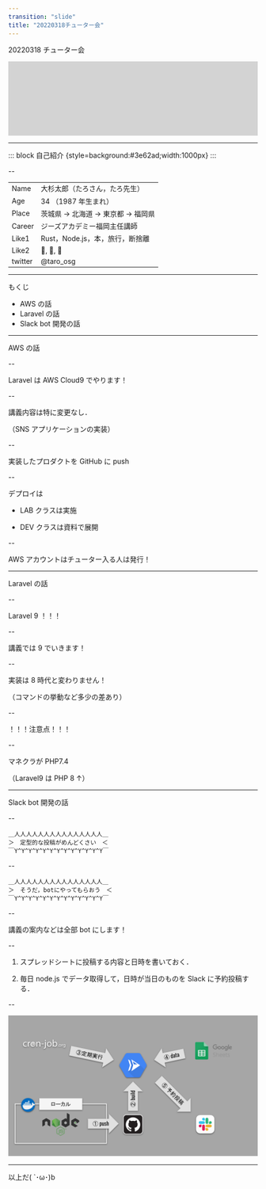 ```yaml
---
transition: "slide"
title: "20220318チューター会"
---
```


20220318 チューター会

<div style="display:flex;justify-content:space-evenly;background:lightgray;">
<img src="https://duplicate1984.github.io/Portfolio/img/works/iconfinder_AWS_4923041.png" alt="" style="height:150px;">
<img src="https://upload.wikimedia.org/wikipedia/commons/thumb/9/9a/Laravel.svg/985px-Laravel.svg.png" alt="" style="height:150px;">
<img src="https://is4-ssl.mzstatic.com/image/thumb/Purple126/v4/20/91/76/2091769d-32c3-c277-a44c-3a848e1bec0c/electron.png/1200x630bb.png" alt="" style="height:150px;">
</div>

---

::: block
自己紹介 {style=background:#3e62ad;width:1000px}
:::

--

|         |                                      |
| ------- | ------------------------------------ |
| Name    | 大杉太郎（たろさん，たろ先生）       |
| Age     | 34 （1987 年生まれ）                 |
| Place   | 茨城県 -> 北海道 -> 東京都 -> 福岡県 |
| Career  | ジーズアカデミー福岡主任講師         |
| Like1   | Rust，Node.js，本，旅行，断捨離      |
| Like2   | 🥃, 🍺, 🍷                           |
| twitter | @taro_osg                            |

---

もくじ

- AWS の話
- Laravel の話
- Slack bot 開発の話

---

AWS の話

--

Laravel は AWS Cloud9 でやります！

--

講義内容は特に変更なし．

（SNS アプリケーションの実装）

--

実装したプロダクトを GitHub に push

--

デプロイは

- LAB クラスは実施

- DEV クラスは資料で展開

--

AWS アカウントはチューター入る人は発行！

---

Laravel の話

--

Laravel 9 ！！！

--

講義では 9 でいきます！

--

実装は 8 時代と変わりません！

（コマンドの挙動など多少の差あり）

--

！！！注意点！！！

--

マネクラが PHP7.4

（Laravel9 は PHP 8 ↑）

---

Slack bot 開発の話

--

```
＿人人人人人人人人人人人人人人人＿
＞　定型的な投稿がめんどくさい　＜
￣Y^Y^Y^Y^Y^Y^Y^Y^Y^Y^Y^Y^Y￣
```

--

```
＿人人人人人人人人人人人人人人人＿
＞　そうだ，botにやってもらおう　＜
￣Y^Y^Y^Y^Y^Y^Y^Y^Y^Y^Y^Y^Y￣
```

--

講義の案内などは全部 bot にします！

--

1. スプレッドシートに投稿する内容と日時を書いておく．

2. 毎日 node.js でデータ取得して，日時が当日のものを Slack に予約投稿する．

--

![bot図](./img/slack-automator.svg)

---

以上だ( `･ω･)b

